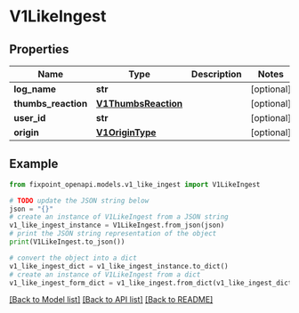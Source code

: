 # V1LikeIngest


## Properties

Name | Type | Description | Notes
------------ | ------------- | ------------- | -------------
**log_name** | **str** |  | [optional] 
**thumbs_reaction** | [**V1ThumbsReaction**](V1ThumbsReaction.md) |  | [optional] 
**user_id** | **str** |  | [optional] 
**origin** | [**V1OriginType**](V1OriginType.md) |  | [optional] 

## Example

```python
from fixpoint_openapi.models.v1_like_ingest import V1LikeIngest

# TODO update the JSON string below
json = "{}"
# create an instance of V1LikeIngest from a JSON string
v1_like_ingest_instance = V1LikeIngest.from_json(json)
# print the JSON string representation of the object
print(V1LikeIngest.to_json())

# convert the object into a dict
v1_like_ingest_dict = v1_like_ingest_instance.to_dict()
# create an instance of V1LikeIngest from a dict
v1_like_ingest_form_dict = v1_like_ingest.from_dict(v1_like_ingest_dict)
```
[[Back to Model list]](../README.md#documentation-for-models) [[Back to API list]](../README.md#documentation-for-api-endpoints) [[Back to README]](../README.md)


